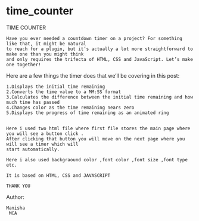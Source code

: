 # time_counter

TIME COUNTER

    Have you ever needed a countdown timer on a project? For something like that, it might be natural 
    to reach for a plugin, but it’s actually a lot more straightforward to make one than you might think 
    and only requires the trifecta of HTML, CSS and JavaScript. Let’s make one together!
 
 Here are a few things the timer does that we’ll be covering in this post:

    1.Displays the initial time remaining
    2.Converts the time value to a MM:SS format
    3.Calculates the difference between the initial time remaining and how much time has passed
    4.Changes color as the time remaining nears zero
    5.Displays the progress of time remaining as an animated ring
 

    Here i used two html file where first file stores the main page where you will see a button click .
    After clicking that button you will move on the next page where you will see a timer which will 
    start automatically. 
 
    Here i also used backgraound color ,font color ,font size ,font type etc.
 
    It is based on HTML, CSS and JAVASCRIPT
 
    THANK YOU
 
 Author:
    
    Manisha 
     MCA

